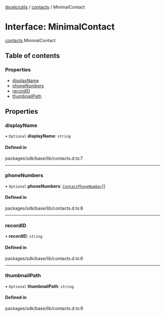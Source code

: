 [@celo/utils](../README.md) / [contacts](../modules/contacts.md) / MinimalContact

# Interface: MinimalContact

[contacts](../modules/contacts.md).MinimalContact

## Table of contents

### Properties

- [displayName](contacts.MinimalContact.md#displayname)
- [phoneNumbers](contacts.MinimalContact.md#phonenumbers)
- [recordID](contacts.MinimalContact.md#recordid)
- [thumbnailPath](contacts.MinimalContact.md#thumbnailpath)

## Properties

### displayName

• `Optional` **displayName**: `string`

#### Defined in

packages/sdk/base/lib/contacts.d.ts:7

___

### phoneNumbers

• `Optional` **phoneNumbers**: [`ContactPhoneNumber`](contacts.ContactPhoneNumber.md)[]

#### Defined in

packages/sdk/base/lib/contacts.d.ts:8

___

### recordID

• **recordID**: `string`

#### Defined in

packages/sdk/base/lib/contacts.d.ts:6

___

### thumbnailPath

• `Optional` **thumbnailPath**: `string`

#### Defined in

packages/sdk/base/lib/contacts.d.ts:9
